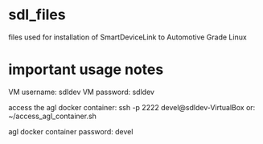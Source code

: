 # sdl_files
files used for installation of SmartDeviceLink to Automotive Grade Linux 

# important usage notes 
VM username: sdldev
VM password: sdldev 

access the agl docker container: 
ssh -p 2222 devel@sdldev-VirtualBox
or:
~/access_agl_container.sh

agl docker container password: devel


